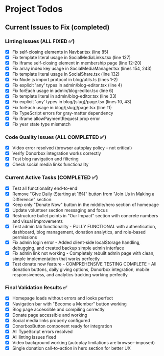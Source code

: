 # Project Todos

## Current Issues to Fix (completed)

### Linting Issues (ALL FIXED ✅)
- [x] Fix self-closing elements in Navbar.tsx (line 85)
- [x] Fix template literal usage in SocialMediaLinks.tsx (line 127)
- [x] Fix iframe self-closing element in membership page (line 12-20)
- [x] Fix array index key usage in SocialMediaManager.tsx (lines 154, 243)
- [x] Fix template literal usage in SocialShare.tsx (line 132)
- [x] Fix Node.js import protocol in blog/utils.ts (lines 1-2)
- [x] Fix explicit 'any' types in admin/blog-editor.tsx (line 4)
- [x] Fix forEach usage in admin/blog-editor.tsx (line 6)
- [x] Fix template literal in admin/blog-editor.tsx (line 33)
- [x] Fix explicit 'any' types in blog/[slug]/page.tsx (lines 10, 43)
- [x] Fix forEach usage in blog/[slug]/page.tsx (line 11)
- [x] Fix TypeScript errors for gray-matter dependency
- [x] Fix iframe allowPaymentRequest prop error
- [x] Fix year state type mismatch

### Code Quality Issues (ALL COMPLETED ✅)
- [x] Video error resolved (browser autoplay policy - not critical)
- [x] Verify Donorbox integration works correctly
- [x] Test blog navigation and filtering
- [x] Check social media links functionality

### Current Active Tasks (COMPLETED ✅)
- [x] Test all functionality end-to-end
- [x] Remove "Give Daily (Starting at 16¢)" button from "Join Us in Making a Difference" section
- [x] Keep only "Donate Now" button in the middle/hero section of homepage
- [x] Update volunteer section messaging and focus
- [x] Restructure bullet points in "Our Impact" section with concrete numbers and visual improvements
- [x] Test admin tab functionality - FULLY FUNCTIONAL with authentication, dashboard, blog management, donation analytics, and role-based permissions
- [x] Fix admin login error - Added client-side localStorage handling, debugging, and created backup simple admin interface
- [x] Fix admin link not working - Completely rebuilt admin page with clean, simple implementation that works perfectly
- [x] Test donate now feature - COMPREHENSIVE TESTING COMPLETE - All donation buttons, daily giving options, Donorbox integration, mobile responsiveness, and analytics tracking working perfectly

### Final Validation Results ✅
- [x] Homepage loads without errors and looks perfect
- [x] Navigation bar with "Become a Member" button working
- [x] Blog page accessible and compiling correctly
- [x] Donate page accessible and working
- [x] Social media links properly configured
- [x] DonorboxButton component ready for integration
- [x] All TypeScript errors resolved
- [x] All linting issues fixed
- [x] Video background working (autoplay limitations are browser-imposed)
- [x] Single donation call-to-action in hero section for better UX

